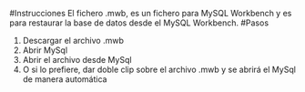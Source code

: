 #Instrucciones
El fichero .mwb, es un fichero para MySQL Workbench y es para restaurar la base de datos desde el MySQL Workbench.
#Pasos
1. Descargar el archivo .mwb
1. Abrir MySql
2. Abrir el archivo desde MySql
3. O si lo prefiere, dar doble clip sobre el archivo .mwb y se abrirá el MySql de manera automática
